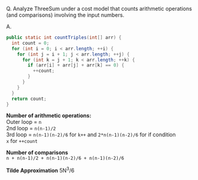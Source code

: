 Q. Analyze ThreeSum under a cost model that counts arithmetic operations (and
comparisons) involving the input numbers.

A.
```java
public static int countTriples(int[] arr) {
  int count = 0;
  for (int i = 0; i < arr.length; ++i) {
    for (int j = i + 1; j < arr.length; ++j) {
      for (int k = j + 1; k < arr.length; ++k) {
        if (arr[i] + arr[j] + arr[k] == 0) {
          ++count;
        }
      }
    }
  }
  return count;
}
```

**Number of arithmetic operations:**\
Outer loop = `n` \
2nd loop = `n(n-1)/2`\
3rd loop = `n(n-1)(n-2)/6` for `k++` and `2*n(n-1)(n-2)/6` for if condition\
`x` for `++count`

**Number of comparisons**\
`n + n(n-1)/2 + n(n-1)(n-2)/6 + n(n-1)(n-2)/6`

**Tilde Approximation**
5N<sup>3</sup>/6
